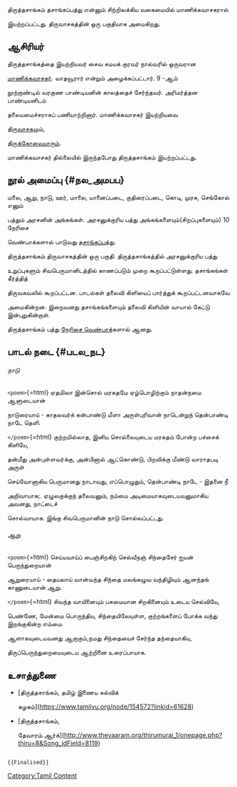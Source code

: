 திருத்தசாங்கம் தசாங்கப்பத்து என்னும் சிற்றிலக்கிய வகைமையில் மாணிக்கவாசகரால்
இயற்றப்பட்டது. திருவாசகத்தின் ஒரு பகுதியாக அமைகிறது.

## ஆசிரியர்

திருத்தசாங்கத்தை இயற்றியவர் சைவ சமயக் குரவர் நால்வரில் ஒருவரான
[மாணிக்கவாசகர்](மாணிக்கவாசகர் "wikilink"). வாதவூரார் என்றும் அழைக்கப்பட்டார். 9 -ஆம்
நூற்றாண்டில் வரகுண பாண்டியனின் காலத்தைச் சேர்ந்தவர். அரிமர்த்தன பாண்டியனிடம்
தலையமைச்சராகப் பணியாற்றினார். மாணிக்கவாசகர் இயற்றியவை
[திருவாசகம](திருவாசகம் "wikilink")ும்,
[திருக்கோவையாரும்](திருக்கோவையார் "wikilink").

மாணிக்கவாசகர் தில்லையில் இருந்தபோது திருத்தசாங்கம் இயற்றப்பட்டது.

## நூல் அமைப்பு {#நல_அமபப}

மலை, ஆறு, நாடு, ஊர், மாலை, யானைப்படை, குதிரைப்படை, கொடி, முரசு, செங்கோல் எனும்
பத்தும் அரசனின் அங்கங்கள். அரசனுக்குரிய பத்து அங்கங்களையும்(சிறப்புகளையும்) 10 நேரிசை
வெண்பாக்களால் பாடுவது [தசாங்கப்பத்து](தசாங்கப்பத்து "wikilink").

திருத்தசாங்கம் திருவாசகத்தின் ஒரு பகுதி. திருத்தசாங்கத்தில் அரசனுக்குரிய பத்து
உறுப்புகளும் சிவபெருமானிடத்தில் காணப்படும் முறை கூறப்பட்டுள்ளது. தசாங்கங்கள் கீர்த்தித்
திருவகவலில் கூறப்பட்டன. பாடல்கள் தலைவி கிளியைப் பார்த்துக் கூறப்பட்டனவாகவே
அமைகின்றன. இறைவனது தசாங்கங்களையும் தலைவி கிளியின் வாயால் கேட்டு இன்புறுகின்றாள்.
திருத்தசாங்கம் பத்து [நேரிசை வெண்பாக](நேரிசை_வெண்பா "wikilink")்களால் ஆனது.

## பாடல் நடை {#படல_நட}

###### நாடு

`<poem>`{=html} ஏதமிலா இன்சொல் மரகதமே ஏழ்பொழிற்கும் நாதன்நமை ஆளுடையான்
நாடுரையாய் - காதலவர்க் கன்பாண்டு மீளா அருள்புரிவான் நாடென்றுந் தென்பாண்டி நாடே தெளி.
`</poem>`{=html} குற்றமில்லாத, இனிய சொல்லையுடைய மரகதம் போன்ற பச்சைக் கிளியே,
தன்மீது அன்புள்ளவர்க்கு, அன்பினால் ஆட்கொண்டு, பிறவிக்கு மீண்டு வாராதபடி அருள்
செய்வோனாகிய பெருமானது நாடாவது, எப்பொழுதும், தென்பாண்டி நாடே - இதனை நீ
அறிவாயாக;. ஏழுலகுக்குந் தலைவனும், நம்மை அடிமையாகவுடையவனுமாகிய அவனது, நாட்டைச்
சொல்வாயாக. இங்கு சிவபெருமானின் நாடு சொல்லப்பட்டது.

###### ஆறு

`<poem>`{=html} செய்யவாய்ப் பைஞ்சிறகிற் செல்வீநஞ் சிந்தைசேர் ஐயன் பெருந்துறையான்
ஆறுரையாய் - தையலாய் வான்வந்த சிந்தை மலங்கழுவ வந்திழியும் ஆனந்தங் காணுடையான் ஆறு.
`</poem>`{=html} சிவந்த வாயினையும் பசுமையான சிறகினையும் உடைய செல்வியே,
பெண்ணே, மேன்மை பொருந்திய, சிந்தையிலேயுள்ள, குற்றங்களைப் போக்க வந்து இறங்குகின்ற எம்மை
ஆளாகவுடையவனது ஆறாகும்,நமது சிந்தையைச் சேர்ந்த தந்தையாகிய,
திருப்பெருந்துறையையுடைய ஆற்றினை உரைப்பாயாக.

## உசாத்துணை

-   [திருத்தசாங்கம், தமிழ் இணைய கல்விக்
    கழகம்](https://www.tamilvu.org/node/154572?linkid=61628)
-   [திருத்தசாங்கம்,
    தேவாரம்.ஆர்க்](http://www.thevaaram.org/thirumurai_1/onepage.php?thiru=8&Song_idField=8119)

```{=mediawiki}
{{Finalised}}
```
[Category:Tamil Content](Category:Tamil_Content "wikilink")
